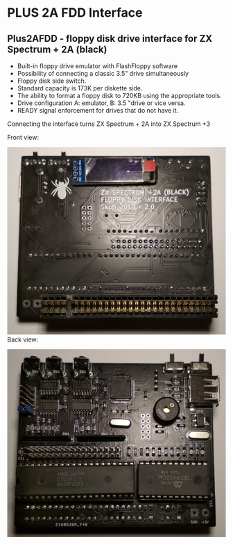 # PLUS 2A FDD Interface
## Plus2AFDD - floppy disk drive interface for ZX Spectrum + 2A (black)

* Built-in floppy drive emulator with FlashFloppy software
* Possibility of connecting a classic 3.5" drive simultaneously
* Floppy disk side switch.
* Standard capacity is 173K per diskette side.
* The ability to format a floppy disk to 720KB using the appropriate tools.
* Drive configuration A: emulator, B: 3.5 "drive or vice versa.
* READY signal enforcement for drives that do not have it.

Connecting the interface turns ZX Spectrum + 2A into ZX Spectrum +3

Front view: 
 
![Plus 2A FDD Front](/photos/plus2fdd_01.jpg)
Back view:  

![Plus 2A FDD Back](/photos/plus2fdd_02.jpg)
